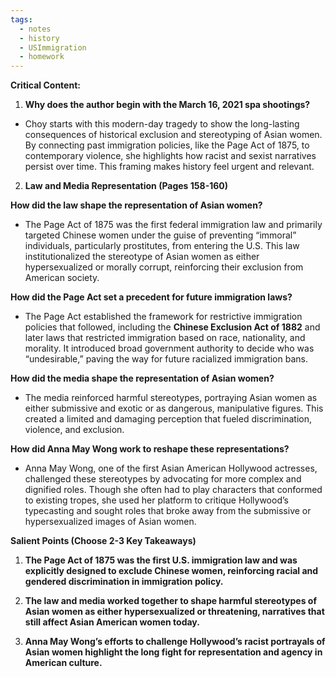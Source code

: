 ```yaml
---
tags:
  - notes
  - history
  - USImmigration
  - homework
---
```

**Critical Content:**

1. **Why does the author begin with the March 16, 2021 spa shootings?**

* Choy starts with this modern-day tragedy to show the long-lasting consequences of historical exclusion and stereotyping of Asian women. By connecting past immigration policies, like the Page Act of 1875, to contemporary violence, she highlights how racist and sexist narratives persist over time. This framing makes history feel urgent and relevant.

2. **Law and Media Representation (Pages 158-160)**

**How did the law shape the representation of Asian women?**

* The Page Act of 1875 was the first federal immigration law and primarily targeted Chinese women under the guise of preventing “immoral” individuals, particularly prostitutes, from entering the U.S. This law institutionalized the stereotype of Asian women as either hypersexualized or morally corrupt, reinforcing their exclusion from American society.

**How did the Page Act set a precedent for future immigration laws?**

* The Page Act established the framework for restrictive immigration policies that followed, including the **Chinese Exclusion Act of 1882** and later laws that restricted immigration based on race, nationality, and morality. It introduced broad government authority to decide who was “undesirable,” paving the way for future racialized immigration bans.

**How did the media shape the representation of Asian women?**

* The media reinforced harmful stereotypes, portraying Asian women as either submissive and exotic or as dangerous, manipulative figures. This created a limited and damaging perception that fueled discrimination, violence, and exclusion.

**How did Anna May Wong work to reshape these representations?**

* Anna May Wong, one of the first Asian American Hollywood actresses, challenged these stereotypes by advocating for more complex and dignified roles. Though she often had to play characters that conformed to existing tropes, she used her platform to critique Hollywood’s typecasting and sought roles that broke away from the submissive or hypersexualized images of Asian women.


**Salient Points (Choose 2-3 Key Takeaways)**

1. **The Page Act of 1875 was the first U.S. immigration law and was explicitly designed to exclude Chinese women, reinforcing racial and gendered discrimination in immigration policy.**

2. **The law and media worked together to shape harmful stereotypes of Asian women as either hypersexualized or threatening, narratives that still affect Asian American women today.**

3. **Anna May Wong’s efforts to challenge Hollywood’s racist portrayals of Asian women highlight the long fight for representation and agency in American culture.**